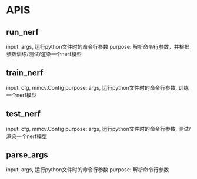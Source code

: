 # APIS
## run_nerf
input: args, 运行python文件时的命令行参数
purpose: 解析命令行参数，并根据参数训练/测试/渲染一个nerf模型

## train_nerf
input: cfg, mmcv.Config
purpose: args, 运行python文件时的命令行参数, 训练一个nerf模型

## test_nerf
input: cfg, mmcv.Config
purpose: args, 运行python文件时的命令行参数, 测试/渲染一个nerf模型

## parse_args
input: args, 运行python文件时的命令行参数
purpose: 解析命令行参数
